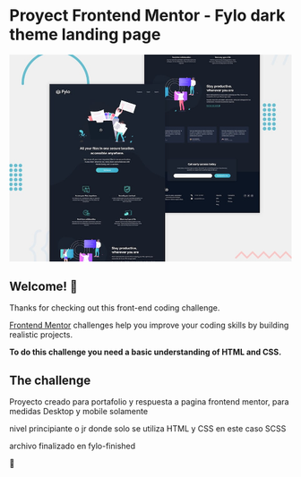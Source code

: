 # Proyect Frontend Mentor - Fylo dark theme landing page 

![Design preview for the Fylo dark theme landing page challenge](./design/desktop-preview.jpg)

## Welcome! 👋

Thanks for checking out this front-end coding challenge.

[Frontend Mentor](https://www.frontendmentor.io) challenges help you improve your coding skills by building realistic projects.

**To do this challenge you need a basic understanding of HTML and CSS.**

## The challenge

Proyecto creado para portafolio y respuesta a pagina frontend mentor, para medidas Desktop y mobile solamente 

nivel principiante o jr donde solo se utiliza HTML y CSS en este caso SCSS

archivo finalizado en fylo-finished 

 🚀
